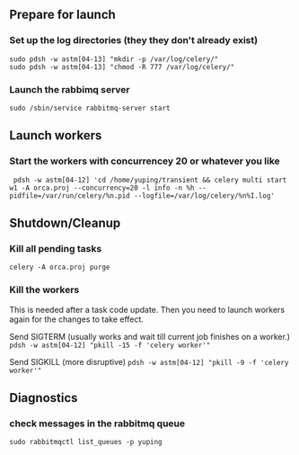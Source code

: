 ## Prepare for launch
### Set up the log directories (they they don't already exist)
```
sudo pdsh -w astm[04-13] "mkdir -p /var/log/celery/"
sudo pdsh -w astm[04-13] "chmod -R 777 /var/log/celery/"
```
### Launch the rabbimq server
```
sudo /sbin/service rabbitmq-server start
```

## Launch workers 
### Start the workers with concurrencey 20 or whatever you like
```
 pdsh -w astm[04-12] 'cd /home/yuping/transient && celery multi start w1 -A orca.proj --concurrency=20 -l info -n %h --pidfile=/var/run/celery/%n.pid --logfile=/var/log/celery/%n%I.log'
```

## Shutdown/Cleanup
### Kill all pending tasks
```celery -A orca.proj purge```

### Kill the workers
This is needed after a task code update. Then you need to launch workers again for
the changes to take effect.

Send SIGTERM (usually works and wait till current job finishes on a worker.)
```pdsh -w astm[04-12] "pkill -15 -f 'celery worker'"```

Send SIGKILL (more disruptive)
```pdsh -w astm[04-12] "pkill -9 -f 'celery worker'"```

## Diagnostics
### check messages in the rabbitmq queue
```
sudo rabbitmqctl list_queues -p yuping
```